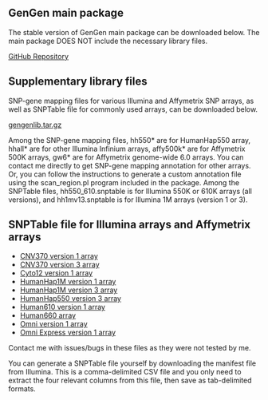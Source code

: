 ## GenGen main package

The stable version of GenGen main package can be downloaded below. The main package DOES NOT include the necessary library files.

[GitHub Repository](https://github.com/WangGenomicsLab/GenGen/releases)

## Supplementary library files

SNP-gene mapping files for various Illumina and Affymetrix SNP arrays, as well as SNPTable file for commonly used arrays, can be downloaded below.

[gengenlib.tar.gz](http://www.openbioinformatics.org/gengen/download/gengenlib.tar.gz)

Among the SNP-gene mapping files, hh550\* are for HumanHap550 array, hhall\* are for other Illumina Infinium arrays, affy500k\* are for Affymetrix 500K arrays, gw6\* are for Affymetrix genome-wide 6.0 arrays. You can contact me directly to get SNP-gene mapping annotation for other arrays. Or, you can follow the instructions to generate a custom annotation file using the scan_region.pl program included in the package. Among the SNPTable files, hh550_610.snptable is for Illumina 550K or 610K arrays (all versions), and hh1mv13.snptable is for Illumina 1M arrays (version 1 or 3).

## SNPTable file for Illumina arrays and Affymetrix arrays

- [CNV370 version 1 array](http://www.openbioinformatics.org/gengen/download/cnv370v1_snptable.txt.gz)
- [CNV370 version 3 array](http://www.openbioinformatics.org/gengen/download/cnv370v3_snptable.txt.gz)
- [Cyto12 version 1 array](http://www.openbioinformatics.org/gengen/download/cyto12v1_snptable.txt.gz)
- [HumanHap1M version 1 array](http://www.openbioinformatics.org/gengen/download/hh1mv1_snptable.txt.gz)
- [HumanHap1M version 3 array](http://www.openbioinformatics.org/gengen/download/hh1mv3_snptable.txt.gz)
- [HumanHap550 version 3 array](http://www.openbioinformatics.org/gengen/download/hh550v3_snptable.txt.gz)
- [Human610 version 1 array](http://www.openbioinformatics.org/gengen/download/hh610v1_snptable.txt.gz)
- [Human660 array](http://www.openbioinformatics.org/gengen/download/hh660_snptable.txt.gz)
- [Omni version 1 array](http://www.openbioinformatics.org/gengen/download/ho1v1_snptable.txt.gz)
- [Omni Express version 1 array](http://www.openbioinformatics.org/gengen/download/HumanOmniExpress-24-v1-0-B.SNPtable.gz)

Contact me with issues/bugs in these files as they were not tested by me.

You can generate a SNPTable file yourself by downloading the manifest file from Illumina. This is a comma-delimited CSV file and you only need to extract the four relevant columns from this file, then save as tab-delimited formats.


